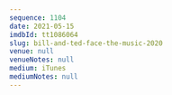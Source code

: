 ```yaml
---
sequence: 1104
date: 2021-05-15
imdbId: tt1086064
slug: bill-and-ted-face-the-music-2020
venue: null
venueNotes: null
medium: iTunes
mediumNotes: null
---
```

